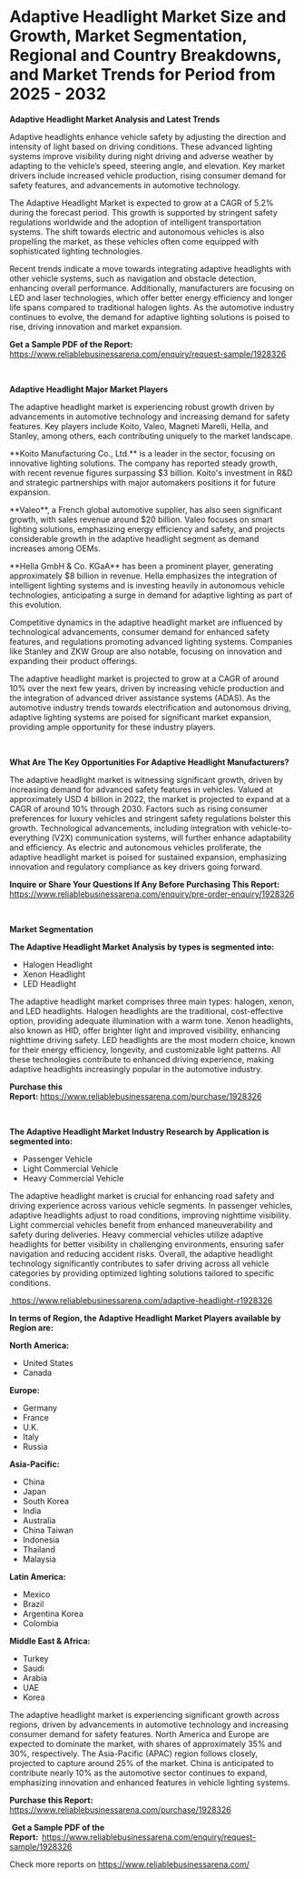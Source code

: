 <p><h1>Adaptive Headlight Market Size and Growth, Market Segmentation, Regional and Country Breakdowns, and Market Trends for Period from 2025 -  2032</h1></p><p><strong>Adaptive Headlight Market Analysis and Latest Trends</strong></p>
<p><p>Adaptive headlights enhance vehicle safety by adjusting the direction and intensity of light based on driving conditions. These advanced lighting systems improve visibility during night driving and adverse weather by adapting to the vehicle’s speed, steering angle, and elevation. Key market drivers include increased vehicle production, rising consumer demand for safety features, and advancements in automotive technology.</p><p>The Adaptive Headlight Market is expected to grow at a CAGR of 5.2% during the forecast period. This growth is supported by stringent safety regulations worldwide and the adoption of intelligent transportation systems. The shift towards electric and autonomous vehicles is also propelling the market, as these vehicles often come equipped with sophisticated lighting technologies.</p><p>Recent trends indicate a move towards integrating adaptive headlights with other vehicle systems, such as navigation and obstacle detection, enhancing overall performance. Additionally, manufacturers are focusing on LED and laser technologies, which offer better energy efficiency and longer life spans compared to traditional halogen lights. As the automotive industry continues to evolve, the demand for adaptive lighting solutions is poised to rise, driving innovation and market expansion.</p></p>
<p><strong>Get a Sample PDF of the Report:&nbsp;</strong> <a href="https://www.reliablebusinessarena.com/enquiry/request-sample/1928326?utm_campaign=2206&utm_medium=2&utm_source=Github&utm_content=ia&utm_term=29032025&utm_id=adaptive-headlight">https://www.reliablebusinessarena.com/enquiry/request-sample/1928326</a></p>
<p>&nbsp;</p>
<p><strong>Adaptive Headlight Major Market Players</strong></p>
<p><p>The adaptive headlight market is experiencing robust growth driven by advancements in automotive technology and increasing demand for safety features. Key players include Koito, Valeo, Magneti Marelli, Hella, and Stanley, among others, each contributing uniquely to the market landscape.</p><p>**Koito Manufacturing Co., Ltd.** is a leader in the sector, focusing on innovative lighting solutions. The company has reported steady growth, with recent revenue figures surpassing $3 billion. Koito's investment in R&D and strategic partnerships with major automakers positions it for future expansion.</p><p>**Valeo**, a French global automotive supplier, has also seen significant growth, with sales revenue around $20 billion. Valeo focuses on smart lighting solutions, emphasizing energy efficiency and safety, and projects considerable growth in the adaptive headlight segment as demand increases among OEMs.</p><p>**Hella GmbH & Co. KGaA** has been a prominent player, generating approximately $8 billion in revenue. Hella emphasizes the integration of intelligent lighting systems and is investing heavily in autonomous vehicle technologies, anticipating a surge in demand for adaptive lighting as part of this evolution.</p><p>Competitive dynamics in the adaptive headlight market are influenced by technological advancements, consumer demand for enhanced safety features, and regulations promoting advanced lighting systems. Companies like Stanley and ZKW Group are also notable, focusing on innovation and expanding their product offerings.</p><p>The adaptive headlight market is projected to grow at a CAGR of around 10% over the next few years, driven by increasing vehicle production and the integration of advanced driver assistance systems (ADAS). As the automotive industry trends towards electrification and autonomous driving, adaptive lighting systems are poised for significant market expansion, providing ample opportunity for these industry players.</p></p>
<p>&nbsp;</p>
<p><strong>What Are The Key Opportunities For Adaptive Headlight Manufacturers?</strong></p>
<p><p>The adaptive headlight market is witnessing significant growth, driven by increasing demand for advanced safety features in vehicles. Valued at approximately USD 4 billion in 2022, the market is projected to expand at a CAGR of around 10% through 2030. Factors such as rising consumer preferences for luxury vehicles and stringent safety regulations bolster this growth. Technological advancements, including integration with vehicle-to-everything (V2X) communication systems, will further enhance adaptability and efficiency. As electric and autonomous vehicles proliferate, the adaptive headlight market is poised for sustained expansion, emphasizing innovation and regulatory compliance as key drivers going forward.</p></p>
<p><strong>Inquire or Share Your Questions If Any Before Purchasing This Report:</strong> <a href="https://www.reliablebusinessarena.com/enquiry/pre-order-enquiry/1928326?utm_campaign=2206&utm_medium=2&utm_source=Github&utm_content=ia&utm_term=29032025&utm_id=adaptive-headlight">https://www.reliablebusinessarena.com/enquiry/pre-order-enquiry/1928326</a></p>
<p>&nbsp;</p>
<p><strong>Market Segmentation</strong></p>
<p><strong>The Adaptive Headlight Market Analysis by types is segmented into:</strong></p>
<p><ul><li>Halogen Headlight</li><li>Xenon Headlight</li><li>LED Headlight</li></ul></p>
<p><p>The adaptive headlight market comprises three main types: halogen, xenon, and LED headlights. Halogen headlights are the traditional, cost-effective option, providing adequate illumination with a warm tone. Xenon headlights, also known as HID, offer brighter light and improved visibility, enhancing nighttime driving safety. LED headlights are the most modern choice, known for their energy efficiency, longevity, and customizable light patterns. All these technologies contribute to enhanced driving experience, making adaptive headlights increasingly popular in the automotive industry.</p></p>
<p><strong>Purchase this Report:&nbsp;</strong><a href="https://www.reliablebusinessarena.com/purchase/1928326?utm_campaign=2206&utm_medium=2&utm_source=Github&utm_content=ia&utm_term=29032025&utm_id=adaptive-headlight">https://www.reliablebusinessarena.com/purchase/1928326</a></p>
<p>&nbsp;</p>
<p><strong>The Adaptive Headlight Market Industry Research by Application is segmented into:</strong></p>
<p><ul><li>Passenger Vehicle</li><li>Light Commercial Vehicle</li><li>Heavy Commercial Vehicle</li></ul></p>
<p><p>The adaptive headlight market is crucial for enhancing road safety and driving experience across various vehicle segments. In passenger vehicles, adaptive headlights adjust to road conditions, improving nighttime visibility. Light commercial vehicles benefit from enhanced maneuverability and safety during deliveries. Heavy commercial vehicles utilize adaptive headlights for better visibility in challenging environments, ensuring safer navigation and reducing accident risks. Overall, the adaptive headlight technology significantly contributes to safer driving across all vehicle categories by providing optimized lighting solutions tailored to specific conditions.</p></p>
<p><a href="https://www.reliablebusinessarena.com/adaptive-headlight-r1928326?utm_campaign=2206&utm_medium=2&utm_source=Github&utm_content=ia&utm_term=29032025&utm_id=adaptive-headlight">&nbsp;https://www.reliablebusinessarena.com/adaptive-headlight-r1928326</a></p>
<p><strong>In terms of Region, the Adaptive Headlight Market Players available by Region are:</strong></p>
<p>
    <p> <strong> North America: </strong>
        <ul>
            <li>United States</li>
            <li>Canada</li>
        </ul>
        </p> 
    <p> <strong> Europe: </strong>
        <ul>
            <li>Germany</li>
            <li>France</li>
            <li>U.K.</li>
            <li>Italy</li>
            <li>Russia</li>
        </ul>
        </p> 
    <p> <strong> Asia-Pacific: </strong>
        <ul>
            <li>China</li>
            <li>Japan</li>
            <li>South Korea</li>
            <li>India</li>
            <li>Australia</li>
            <li>China Taiwan</li>
            <li>Indonesia</li>
            <li>Thailand</li>
            <li>Malaysia</li>
        </ul>
        </p> 
    <p> <strong> Latin America: </strong>
        <ul>
            <li>Mexico</li>
            <li>Brazil</li>
            <li>Argentina Korea</li>
            <li>Colombia</li>
        </ul>
        </p> 
    <p> <strong> Middle East & Africa: </strong>
        <ul>
            <li>Turkey</li>
            <li>Saudi</li>
            <li>Arabia</li>
            <li>UAE</li>
            <li>Korea</li>
        </ul>
    </p>
    </p>
<p><p>The adaptive headlight market is experiencing significant growth across regions, driven by advancements in automotive technology and increasing consumer demand for safety features. North America and Europe are expected to dominate the market, with shares of approximately 35% and 30%, respectively. The Asia-Pacific (APAC) region follows closely, projected to capture around 25% of the market. China is anticipated to contribute nearly 10% as the automotive sector continues to expand, emphasizing innovation and enhanced features in vehicle lighting systems.</p></p>
<p><strong>Purchase this Report: </strong><a href="https://www.reliablebusinessarena.com/purchase/1928326?utm_campaign=2206&utm_medium=2&utm_source=Github&utm_content=ia&utm_term=29032025&utm_id=adaptive-headlight">https://www.reliablebusinessarena.com/purchase/1928326</a></p>
<p>&nbsp;<strong>Get a Sample PDF of the Report:&nbsp;&nbsp;</strong><a href="https://www.reliablebusinessarena.com/enquiry/request-sample/1928326?utm_campaign=2206&utm_medium=2&utm_source=Github&utm_content=ia&utm_term=29032025&utm_id=adaptive-headlight">https://www.reliablebusinessarena.com/enquiry/request-sample/1928326</a></p>
<p><strong></strong></p>
<p>Check more reports on <a href="https://www.reliablebusinessarena.com/?utm_campaign=2206&utm_medium=2&utm_source=Github&utm_content=ia&utm_term=29032025&utm_id=adaptive-headlight">https://www.reliablebusinessarena.com/</a></p>